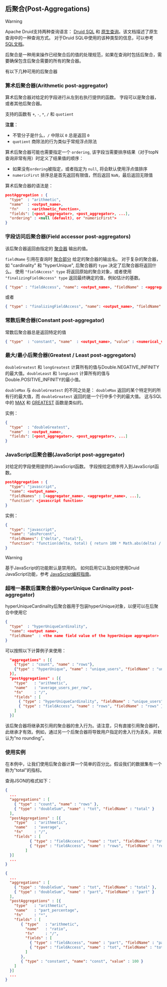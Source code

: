 <!-- toc -->

<script async src="https://pagead2.googlesyndication.com/pagead/js/adsbygoogle.js"></script>
<ins class="adsbygoogle"
     style="display:block; text-align:center;"
     data-ad-layout="in-article"
     data-ad-format="fluid"
     data-ad-client="ca-pub-8828078415045620"
     data-ad-slot="7586680510"></ins>
<script>
     (adsbygoogle = window.adsbygoogle || []).push({});
</script>

## 后聚合(Post-Aggregations)

> [!WARNING]
> Apache Druid支持两种查询语言： [Druid SQL](druidsql.md) 和 [原生查询](makeNativeQueries.md)。该文档描述了原生查询中的一种查询方式。 对于Druid SQL中使用的该种类型的信息，可以参考 [SQL文档](druidsql.md)。

后聚合是一种用来操作已经聚合后的值的处理规范，如果在查询时包括后聚合，需要确保包含后聚合需要的所有的聚合器。

有以下几种可用的后聚合器

### 算术后聚合器(Arithmetic post-aggregator)

算术后聚合器对给定的字段进行从左到右执行提供的函数。 字段可以是聚合器，或者其他后聚合器。

支持的函数有 `+`, `-`, `*`, `/` 和 `quotient`

**注意**：

* 不管分子是什么，`/` 中除以 `0` 总是返回 `0`
*  `quotient` 商除法的行为类似于常规浮点除法

算术后聚合器可能也需要指定一个 `ordering`, 该字段当需要排序结果（对于topN查询非常有用）时定义了结果值的顺序：

* 如果没有`ordering`被指定，或者指定为 `null`, 将会默认使用浮点值排序
* `numericFirst` 排序总是首先返回有限值，然后返回 `NaN`，最后返回无限值

算术后聚合器的语法是：

```json
postAggregation : {
  "type"  : "arithmetic",
  "name"  : <output_name>,
  "fn"    : <arithmetic_function>,
  "fields": [<post_aggregator>, <post_aggregator>, ...],
  "ordering" : <null (default), or "numericFirst">
}
```

### 字段访问后聚合器(Field accessor post-aggregators)

该后聚合器返回由指定的 [聚合器](Aggregations.md) 输出的值。

`fieldName` 引用在查询时 [聚合部分](Aggregations.md) 给定的聚合器的输出名。 对于复杂的聚合器，如 "cardinality" 和 "hyperUnique", 后聚合器的 `type` 决定了后聚合器将返回什么。 使用 `"fieldAccess" type` 将返回原始的聚合对象，或者使用 `"finalizingFieldAccess" type` 返回最终确定的值，例如估计的基数。

```json
{ "type" : "fieldAccess", "name": <output_name>, "fieldName" : <aggregator_name> }
```

或者 

```json
{ "type" : "finalizingFieldAccess", "name": <output_name>, "fieldName" : <aggregator_name> }
```

### 常数后聚合器(Constant post-aggregator)

常数后聚合器总是返回特定的值

```json
{ "type"  : "constant", "name"  : <output_name>, "value" : <numerical_value> }
```

### 最大/最小后聚合器(Greatest / Least post-aggregators)

`doubleGreatest` 和 `longGreatest` 计算所有的值与Double.NEGATIVE_INFINITY的最大值。`doubleLeast` 和 `longLeast` 计算所有的值与Double.POSITIVE_INFINITY的最小值。

`doubleMax` 与 `doubleGreatest` 的不同之处是： `doubleMax` 返回的某个特定列的所有行的最大值，而 `doubleGreatest` 返回的是一个行中多个列的最大值。 这与SQL中的 [MAX](https://dev.mysql.com/doc/refman/5.7/en/group-by-functions.html#function_max) 和 [GREATEST](https://dev.mysql.com/doc/refman/5.7/en/comparison-operators.html#function_greatest) 函数是类似的。

实例：

```json
{
  "type"  : "doubleGreatest",
  "name"  : <output_name>,
  "fields": [<post_aggregator>, <post_aggregator>, ...]
}
```

### JavaScript后聚合器(JavaScript post-aggregator)

对给定的字段使用提供的JavaScript函数。 字段按给定顺序传入到JavaScript函数。

```json
postAggregation : {
  "type": "javascript",
  "name": <output_name>,
  "fieldNames" : [<aggregator_name>, <aggregator_name>, ...],
  "function": <javascript function>
}
```

实例：

```json
{
  "type": "javascript",
  "name": "absPercent",
  "fieldNames": ["delta", "total"],
  "function": "function(delta, total) { return 100 * Math.abs(delta) / total; }"
}
```

> [!WARNING]
> 基于JavaScript的功能默认是禁用的。 如何启用它以及如何使用Druid JavaScript功能，参考 [JavaScript编程指南](../Development/JavaScript.md)。

### 超唯一基数后置聚合器(HyperUnique Cardinality post-aggregator)

hyperUniqueCardinality后聚合器用于包装hyperUnique对象，以便可以在后聚合中使用它

```json
{
  "type"  : "hyperUniqueCardinality",
  "name": <output name>,
  "fieldName"  : <the name field value of the hyperUnique aggregator>
}
```

可以按照以下计算例子来使用：

```json
  "aggregations" : [{
    {"type" : "count", "name" : "rows"},
    {"type" : "hyperUnique", "name" : "unique_users", "fieldName" : "uniques"}
  }],
  "postAggregations" : [{
    "type"   : "arithmetic",
    "name"   : "average_users_per_row",
    "fn"     : "/",
    "fields" : [
      { "type" : "hyperUniqueCardinality", "fieldName" : "unique_users" },
      { "type" : "fieldAccess", "name" : "rows", "fieldName" : "rows" }
    ]
  }]
```

该后聚合器将继承其引用的聚合器的舍入行为。请注意，只有直接引用聚合器时，此继承才有效。例如，通过另一个后聚合器将导致用户指定的舍入行为丢失，并默认为“no rounding”。

### 使用实例

在本例中，让我们使用后聚合器计算一个简单的百分比。假设我们的数据集有一个称为"total"的指标。

查询JSON的格式如下：

```json
{
  ...
  "aggregations" : [
    { "type" : "count", "name" : "rows" },
    { "type" : "doubleSum", "name" : "tot", "fieldName" : "total" }
  ],
  "postAggregations" : [{
    "type"   : "arithmetic",
    "name"   : "average",
    "fn"     : "/",
    "fields" : [
           { "type" : "fieldAccess", "name" : "tot", "fieldName" : "tot" },
           { "type" : "fieldAccess", "name" : "rows", "fieldName" : "rows" }
         ]
  }]
  ...
}
```

```json
{
  ...
  "aggregations" : [
    { "type" : "doubleSum", "name" : "tot", "fieldName" : "total" },
    { "type" : "doubleSum", "name" : "part", "fieldName" : "part" }
  ],
  "postAggregations" : [{
    "type"   : "arithmetic",
    "name"   : "part_percentage",
    "fn"     : "*",
    "fields" : [
       { "type"   : "arithmetic",
         "name"   : "ratio",
         "fn"     : "/",
         "fields" : [
           { "type" : "fieldAccess", "name" : "part", "fieldName" : "part" },
           { "type" : "fieldAccess", "name" : "tot", "fieldName" : "tot" }
         ]
       },
       { "type" : "constant", "name": "const", "value" : 100 }
    ]
  }]
  ...
}
```

